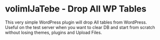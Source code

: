 # volimIJaTebe - Drop All WP Tables
This very simple WordPress plugin will drop All tables from WordPress. Useful on the test server when you want to clear DB and start from scratch without losing themes, plugins and Upload Files.
